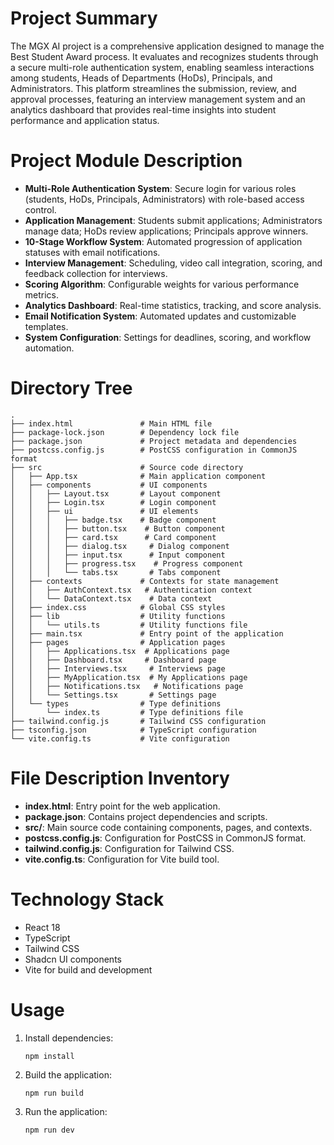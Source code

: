 # Project Summary
The MGX AI project is a comprehensive application designed to manage the Best Student Award process. It evaluates and recognizes students through a secure multi-role authentication system, enabling seamless interactions among students, Heads of Departments (HoDs), Principals, and Administrators. This platform streamlines the submission, review, and approval processes, featuring an interview management system and an analytics dashboard that provides real-time insights into student performance and application status.

# Project Module Description
- **Multi-Role Authentication System**: Secure login for various roles (students, HoDs, Principals, Administrators) with role-based access control.
- **Application Management**: Students submit applications; Administrators manage data; HoDs review applications; Principals approve winners.
- **10-Stage Workflow System**: Automated progression of application statuses with email notifications.
- **Interview Management**: Scheduling, video call integration, scoring, and feedback collection for interviews.
- **Scoring Algorithm**: Configurable weights for various performance metrics.
- **Analytics Dashboard**: Real-time statistics, tracking, and score analysis.
- **Email Notification System**: Automated updates and customizable templates.
- **System Configuration**: Settings for deadlines, scoring, and workflow automation.

# Directory Tree
```
.
├── index.html               # Main HTML file
├── package-lock.json        # Dependency lock file
├── package.json             # Project metadata and dependencies
├── postcss.config.js        # PostCSS configuration in CommonJS format
├── src                      # Source code directory
│   ├── App.tsx              # Main application component
│   ├── components           # UI components
│   │   ├── Layout.tsx       # Layout component
│   │   ├── Login.tsx        # Login component
│   │   ├── ui               # UI elements
│   │   │   ├── badge.tsx    # Badge component
│   │   │   ├── button.tsx    # Button component
│   │   │   ├── card.tsx      # Card component
│   │   │   ├── dialog.tsx     # Dialog component
│   │   │   ├── input.tsx      # Input component
│   │   │   ├── progress.tsx    # Progress component
│   │   │   └── tabs.tsx       # Tabs component
│   ├── contexts             # Contexts for state management
│   │   ├── AuthContext.tsx   # Authentication context
│   │   └── DataContext.tsx    # Data context
│   ├── index.css            # Global CSS styles
│   ├── lib                  # Utility functions
│   │   └── utils.ts         # Utility functions file
│   ├── main.tsx             # Entry point of the application
│   ├── pages                # Application pages
│   │   ├── Applications.tsx  # Applications page
│   │   ├── Dashboard.tsx     # Dashboard page
│   │   ├── Interviews.tsx     # Interviews page
│   │   ├── MyApplication.tsx  # My Applications page
│   │   ├── Notifications.tsx   # Notifications page
│   │   └── Settings.tsx       # Settings page
│   └── types                # Type definitions
│       └── index.ts         # Type definitions file
├── tailwind.config.js       # Tailwind CSS configuration
├── tsconfig.json            # TypeScript configuration
└── vite.config.ts           # Vite configuration
```

# File Description Inventory
- **index.html**: Entry point for the web application.
- **package.json**: Contains project dependencies and scripts.
- **src/**: Main source code containing components, pages, and contexts.
- **postcss.config.js**: Configuration for PostCSS in CommonJS format.
- **tailwind.config.js**: Configuration for Tailwind CSS.
- **vite.config.ts**: Configuration for Vite build tool.

# Technology Stack
- React 18
- TypeScript
- Tailwind CSS
- Shadcn UI components
- Vite for build and development

# Usage
1. Install dependencies:
   ```
   npm install
   ```
2. Build the application:
   ```
   npm run build
   ```
3. Run the application:
   ```
   npm run dev
   ```
